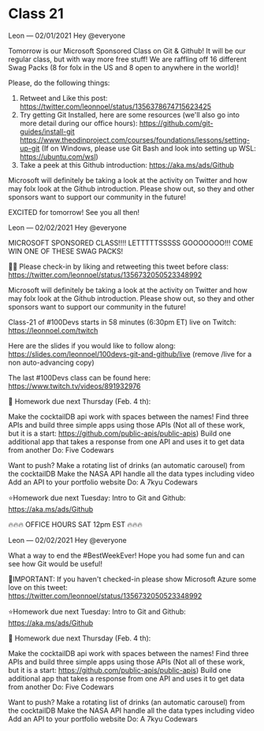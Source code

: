 # Class 21

Leon — 02/01/2021
Hey @everyone 

Tomorrow is our Microsoft Sponsored Class on Git & Github!  It will be our regular class, but with way more free stuff! We are raffling off 16 different Swag Packs (8 for folx in the US and 8 open to anywhere in the world)! 

Please, do the following things:
1. Retweet and Like this post: https://twitter.com/leonnoel/status/1356378674715623425
2. Try getting Git Installed, here are some resources (we'll also go into more detail during our office hours):
https://github.com/git-guides/install-git
https://www.theodinproject.com/courses/foundations/lessons/setting-up-git
(If on Windows, please use Git Bash and look into setting up WSL: https://ubuntu.com/wsl)
3. Take a peek at this Github introduction: https://aka.ms/ads/Github

Microsoft will definitely be taking a look at the activity on Twitter and how may folx look at the Github introduction. Please show out, so they and other sponsors want to support our community in the future! 

EXCITED for tomorrow! See you all then!




Leon — 02/02/2021
Hey @everyone 

MICROSOFT SPONSORED CLASS!!!! LETTTTTSSSSS GOOOOOOO!!! COME WIN ONE OF THESE SWAG PACKS! 

👋🏽 Please check-in by liking and retweeting this tweet before class:  https://twitter.com/leonnoel/status/1356732050523348992

Microsoft will definitely be taking a look at the activity on Twitter and how may folx look at the Github introduction. Please show out, so they and other sponsors want to support our community in the future! 

Class-21 of #100Devs starts in 58 minutes (6:30pm ET) live on Twitch: https://leonnoel.com/twitch

Here are the slides if you would like to follow along: https://slides.com/leonnoel/100devs-git-and-github/live (remove /live for a non auto-advancing  copy)

The last #100Devs class can be found here: https://www.twitch.tv/videos/891932976

🚀  Homework due next Thursday (Feb. 4 th):

Make the cocktailDB api work with spaces between the names!
Find three APIs and build three simple apps using those APIs (Not all of these work, but it is a start: https://github.com/public-apis/public-apis)
Build one additional app that takes a response from one API and uses it to get data from another
Do: Five Codewars

Want to push? 
Make a rotating list of drinks (an automatic carousel) from the cocktailDB
Make the NASA API handle all the data types including video
Add an API to your portfolio website
Do: A 7kyu Codewars

⭐️Homework due next Tuesday:
Intro to Git and Github: https://aka.ms/ads/Github

🔥🔥🔥   OFFICE HOURS SAT 12pm EST  🔥🔥🔥






Leon — 02/02/2021
Hey @everyone 

What a way to end the #BestWeekEver! Hope you had some fun and can see how Git would be useful! 

🚨IMPORTANT: If you haven't checked-in please show Microsoft Azure some love on this tweet: https://twitter.com/leonnoel/status/1356732050523348992

⭐️Homework due next Tuesday:
Intro to Git and Github: https://aka.ms/ads/Github

🚀 Homework due next Thursday (Feb. 4 th):

Make the cocktailDB api work with spaces between the names!
Find three APIs and build three simple apps using those APIs (Not all of these work, but it is a start: https://github.com/public-apis/public-apis)
Build one additional app that takes a response from one API and uses it to get data from another
Do: Five Codewars

Want to push? 
Make a rotating list of drinks (an automatic carousel) from the cocktailDB
Make the NASA API handle all the data types including video
Add an API to your portfolio website
Do: A 7kyu Codewars





